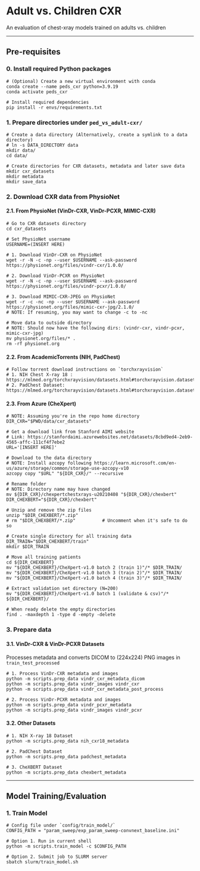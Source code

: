 # Adult vs. Children CXR
An evaluation of chest-xray models trained on adults vs. children

---

## Pre-requisites
### 0. Install required Python packages
```
# (Optional) Create a new virtual environment with conda
conda create --name peds_cxr python=3.9.19
conda activate peds_cxr

# Install required dependencies
pip install -r envs/requirements.txt
```

### 1. Prepare directories under `ped_vs_adult-cxr/`
```
# Create a data directory (Alternatively, create a symlink to a data directory)
# ln -s DATA_DIRECTORY data
mkdir data/
cd data/

# Create directories for CXR datasets, metadata and later save data
mkdir cxr_datasets
mkdir metadata
mkdir save_data
```

### 2. Download CXR data from PhysioNet
#### 2.1. From PhysioNet (VinDr-CXR, VinDr-PCXR, MIMIC-CXR)
```
# Go to CXR datasets directory
cd cxr_datasets

# Set PhysioNet username
USERNAME=(INSERT HERE)

# 1. Download VinDr-CXR on PhysioNet
wget -r -N -c -np --user $USERNAME --ask-password https://physionet.org/files/vindr-cxr/1.0.0/

# 2. Download VinDr-PCXR on PhysioNet
wget -r -N -c -np --user $USERNAME --ask-password https://physionet.org/files/vindr-pcxr/1.0.0/

# 3. Download MIMIC-CXR-JPEG on PhysioNet
wget -r -c -nc -np --user $USERNAME --ask-password https://physionet.org/files/mimic-cxr-jpg/2.1.0/
# NOTE: If resuming, you may want to change -c to -nc

# Move data to outside directory
# NOTE: Should now have the following dirs: (vindr-cxr, vindr-pcxr, mimic-cxr-jpg)
mv physionet.org/files/* .
rm -rf physionet.org
```

#### 2.2. From AcademicTorrents (NIH, PadChest)
```
# Follow torrent download instructions on `torchxrayvision` 
# 1. NIH Chest X-ray 18 : https://mlmed.org/torchxrayvision/datasets.html#torchxrayvision.datasets.NIH_Dataset
# 2. PadChest Dataset: https://mlmed.org/torchxrayvision/datasets.html#torchxrayvision.datasets.PC_Dataset
```

#### 2.3. From Azure (CheXpert)
```
# NOTE: Assuming you're in the repo home directory
DIR_CXR="$PWD/data/cxr_datasets"

# Get a download link from Stanford AIMI website
# Link: https://stanfordaimi.azurewebsites.net/datasets/8cbd9ed4-2eb9-4565-affc-111cf4f7ebe2
URL='[INSERT HERE]'

# Download to the data directory
# NOTE: Install azcopy following https://learn.microsoft.com/en-us/azure/storage/common/storage-use-azcopy-v10
azcopy copy "$URL" "${DIR_CXR}/" --recursive

# Rename folder
# NOTE: Directory name may have changed
mv ${DIR_CXR}/chexpertchestxrays-u20210408 "${DIR_CXR}/chexbert"
DIR_CHEXBERT="${DIR_CXR}/chexbert"

# Unzip and remove the zip files
unzip "$DIR_CHEXBERT/*.zip"
# rm "$DIR_CHEXBERT/*.zip"          # Uncomment when it's safe to do so

# Create single directory for all training data
DIR_TRAIN="$DIR_CHEXBERT/train"
mkdir $DIR_TRAIN

# Move all training patients
cd ${DIR_CHEXBERT}
mv "${DIR_CHEXBERT}/CheXpert-v1.0 batch 2 (train 1)"/* $DIR_TRAIN/
mv "${DIR_CHEXBERT}/CheXpert-v1.0 batch 3 (train 2)"/* $DIR_TRAIN/
mv "${DIR_CHEXBERT}/CheXpert-v1.0 batch 4 (train 3)"/* $DIR_TRAIN/

# Extract validation set directory (N=200)
mv "${DIR_CHEXBERT}/CheXpert-v1.0 batch 1 (validate & csv)"/* ${DIR_CHEXBERT}/

# When ready delete the empty directories
find . -maxdepth 1 -type d -empty -delete
```


### 3. Prepare data

#### 3.1. VinDr-CXR & VinDr-PCXR Datasets
Processes metadata and converts DICOM to (224x224) PNG images in `train_test_processed`
```
# 1. Process VinDr-CXR metadata and images
python -m scripts.prep_data vindr_cxr_metadata_dicom
python -m scripts.prep_data vindr_images vindr_cxr
python -m scripts.prep_data vindr_cxr_metadata_post_process

# 2. Process VinDr-PCXR metadata and images
python -m scripts.prep_data vindr_pcxr_metadata
python -m scripts.prep_data vindr_images vindr_pcxr
```

#### 3.2. Other Datasets
```
# 1. NIH X-ray 18 Dataset
python -m scripts.prep_data nih_cxr18_metadata

# 2. PadChest Dataset
python -m scripts.prep_data padchest_metadata

# 3. CheXBERT Dataset
python -m scripts.prep_data chexbert_metadata

```

---

## Model Training/Evaluation
### 1. Train Model
```
# Config file under `config/train_model/`
CONFIG_PATH = "param_sweep/exp_param_sweep-convnext_baseline.ini"

# Option 1. Run in current shell
python -m scripts.train_model -c $CONFIG_PATH

# Option 2. Submit job to SLURM server
sbatch slurm/train_model.sh
```

